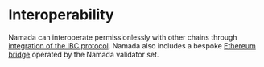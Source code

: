 # Interoperability

Namada can interoperate permissionlessly with other chains through [integration of the IBC protocol](./interoperability/ibc.md). Namada also includes a bespoke [Ethereum bridge](./interoperability/ethereum-bridge.md) operated by the Namada validator set.